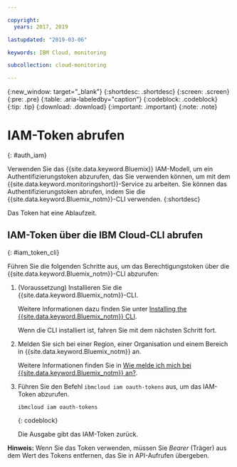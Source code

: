 ```yaml
---

copyright:
  years: 2017, 2019

lastupdated: "2019-03-06"

keywords: IBM Cloud, monitoring

subcollection: cloud-monitoring

---
```


{:new_window: target="_blank"}
{:shortdesc: .shortdesc}
{:screen: .screen}
{:pre: .pre}
{:table: .aria-labeledby="caption"}
{:codeblock: .codeblock}
{:tip: .tip}
{:download: .download}
{:important: .important}
{:note: .note}


# IAM-Token abrufen
{: #auth_iam}

Verwenden Sie das {{site.data.keyword.Bluemix}} IAM-Modell, um ein Authentifizierungstoken abzurufen, das Sie verwenden können, um mit dem {{site.data.keyword.monitoringshort}}-Service zu arbeiten. Sie können das Authentifizierungstoken abrufen, indem Sie die {{site.data.keyword.Bluemix_notm}}-CLI verwenden.
{:shortdesc}

Das Token hat eine Ablaufzeit. 

## IAM-Token über die IBM Cloud-CLI abrufen 
{: #iam_token_cli}

Führen Sie die folgenden Schritte aus, um das Berechtigungstoken über die {{site.data.keyword.Bluemix_notm}}-CLI abzurufen:

1. (Voraussetzung) Installieren Sie die {{site.data.keyword.Bluemix_notm}}-CLI.

   Weitere Informationen dazu finden Sie unter [Installing the {{site.data.keyword.Bluemix_notm}} CLI](/docs/services/cloud-monitoring/qa?topic=cloud-monitoring-cli_qa#cli_qa).
   
   Wenn die CLI installiert ist, fahren Sie mit dem nächsten Schritt fort.
    
2. Melden Sie sich bei einer Region, einer Organisation und einem Bereich in {{site.data.keyword.Bluemix_notm}} an. 

    Weitere Informationen finden Sie in [Wie melde ich mich bei {{site.data.keyword.Bluemix_notm}} an?](/docs/services/cloud-monitoring/qa?topic=cloud-monitoring-cli_qa#login).
	
3. Führen Sie den Befehl `ibmcloud iam oauth-tokens` aus, um das IAM-Token abzurufen.

    ```
	ibmcloud iam oauth-tokens
	```
	{: codeblock}
	
	Die Ausgabe gibt das IAM-Token zurück.

**Hinweis:** Wenn Sie das Token verwenden, müssen Sie *Bearer* (Träger) aus dem Wert des Tokens entfernen, das Sie in API-Aufrufen übergeben.
		



	

	
	
	
	
	
	
